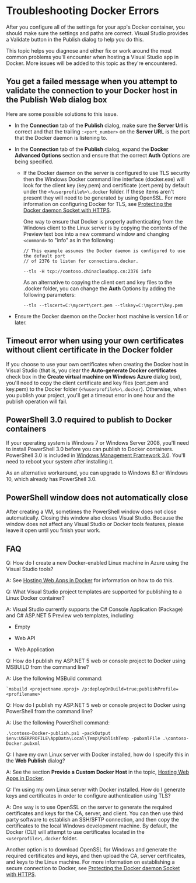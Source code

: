 <properties
   pageTitle="Troubleshooting Docker Client Errors on Windows Using Visual Studio | Windows Azure"
   description="Troubleshoot problems you encounter when using Visual Studio to create and deploy web apps to Docker on Windows by using Visual Studio."
   services="visual-studio-online"
   documentationCenter="na"
   authors="kempb"
   manager="douge"
   editor="tglee" />
<tags
   ms.service="multiple"
   ms.date="08/20/2015"
   wacn.date="" />

# Troubleshooting Docker Errors

After you configure all of the settings for your app's Docker container, you should make sure the settings and paths are correct. Visual Studio provides a Validate button in the Publish dialog to help you do this.

This topic helps you diagnose and either fix or work around the most common problems you'll encounter when hosting a Visual Studio app in Docker. More issues will be added to this topic as they're encountered.

## You get a failed message when you attempt to validate the connection to your Docker host in the Publish Web dialog box

Here are some possible solutions to this issue.

- In the **Connection** tab of the **Publish** dialog, make sure the **Server Url** is correct and that the trailing `:<port_number>` on the **Server URL** is the port that the Docker daemon is listening to.

- In the **Connection** tab of the **Publish** dialog, expand the **Docker Advanced Options** section and ensure that the correct **Auth** Options are being specified.
  - If the Docker daemon on the server is configured to use TLS security then the Windows Docker command line interface (docker.exe) will look for the client key (key.pem) and certificate (cert.pem) by default under the `<%userprofile%>\.docker` folder. If these items aren't present they will need to be generated by using OpenSSL. For more information on configuring Docker for TLS, see [Protecting the Docker daemon Socket with HTTPS](https://docs.docker.com/articles/https/).

	One way to ensure that Docker is properly authenticating from the Windows client to the Linux server is by copying the contents of the Preview text box into a new command window and changing `<command>` to "info" as in the following:

    ```
    // This example assumes the Docker daemon is configured to use the default port
    // of 2376 to listen for connections.docker.

    --tls -H tcp://contoso.chinacloudapp.cn:2376 info
    ```

    As an alternative to copying the client cert and key files to the .docker folder, you can change the **Auth** Options by adding the following parameters:

    ```
    --tls --tlscert=C:\mycert\cert.pem --tlskey=C:\mycert\key.pem
    ```
- Ensure the Docker daemon on the Docker host machine is version 1.6 or later.

## Timeout error when using your own certificates without client certificate in the Docker folder

If you choose to use your own certificates when creating the Docker host in Visual Studio (that is, you clear the **Auto-generate Docker certificates** check box in the **Create virtual machine on Windows Azure** dialog box), you'll need to copy the client certificate and key files (cert.pem and key.pem) to the Docker folder (`<%userprofile%>\.docker`). Otherwise, when you publish your project, you'll get a timeout error in one hour and the publish operation will fail.

## PowerShell 3.0 required to publish to Docker containers

If your operating system is Windows 7 or Windows Server 2008, you'll need to install PowerShell 3.0 before you can publish to Docker containers. PowerShell 3.0 is included in [Windows Management Framework 3.0](https://www.microsoft.com/download/details.aspx?id=34595). You'll need to reboot your system after installing it.

As an alternative workaround, you can upgrade to Windows 8.1 or Windows 10, which already has PowerShell 3.0.

## PowerShell window does not automatically close

After creating a VM, sometimes the PowerShell window does not close automatically. Closing this window also closes Visual Studio. Because the window does not affect any Visual Studio or Docker tools features, please leave it open until you finish your work.

## FAQ

Q: How do I create a new Docker-enabled Linux machine in Azure using the Visual Studio tools?

A: See [Hosting Web Apps in Docker](/documentation/articles/vs-azure-tools-docker-hosting-web-apps-in-docker) for information on how to do this.

Q:  What Visual Studio project templates are supported for publishing to a Linux Docker container?

A:  Visual Studio currently supports the C# Console Application (Package) and C# ASP.NET 5 Preview web templates, including:

- Empty

- Web API

- Web Application

Q:  How do I publish my ASP.NET 5 web or console project to Docker using MSBUILD from the command line?

A:  Use the following MSBuild command:

    `msbuild <projectname.xproj> /p:deployOnBuild=true;publishProfile=<profilename>`

Q:  How do I publish my ASP.NET 5 web or console project to Docker using PowerShell from the command line?

A:  Use the following PowerShell command:

```
.\contoso-Docker-publish.ps1 -packOutput $env:USERPROFILE\AppData\Local\Temp\PublishTemp -pubxmlFile .\contoso-Docker.pubxml
```

Q:  I have my own Linux server with Docker installed, how do I specify this in the **Web Publish** dialog?

A:  See the section **Provide a Custom Docker Host** in the topic, [Hosting Web Apps in Docker](/documentation/articles/vs-azure-tools-docker-hosting-web-apps-in-docker).

Q:  I'm using my own Linux server with Docker installed. How do I generate keys and certificates in order to configure authentication using TLS?

A:  One way is to use OpenSSL on the server to generate the required certificates and keys for the CA, server, and client. You can then use third party software to establish an SSH/SFTP connection, and then copy the certificates to the local Windows development machine. By default, the Docker (CLI) will attempt to use certificates located in the `<userprofile>\.docker` folder.

Another option is to download OpenSSL for Windows and generate the required certificates and keys, and then upload the CA, server certificates, and keys to the Linux machine. For more information on establishing a secure connection to Docker, see [Protecting the Docker daemon Socket with HTTPS](https://docs.docker.com/articles/https/).
